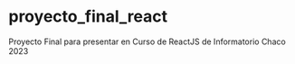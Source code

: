 # proyecto_final_react
Proyecto Final para presentar en Curso de ReactJS de Informatorio Chaco 2023
#
